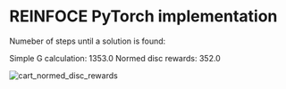 # REINFOCE PyTorch implementation 

Numeber of steps until a solution is found:    

Simple G calculation: 1353.0
Normed disc rewards:   352.0

![cart_normed_disc_rewards](https://github.com/andreidi/pytorch_reinforce_cart/blob/master/cart_reinforce.gif)
